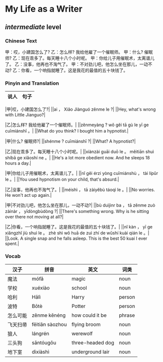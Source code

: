 # My Life as a Writer
## *intermediate* level

### Chinese Text
甲：哎，小建国怎么了?
乙：怎么样? 我给他雇了一个催眠师。
甲：什么? 催眠师?
乙：现在乖多了。每天睡十八个小时呢。
甲：你给儿子用催眠术，太离谱儿了。
乙：没事，他再也不淘气了。
甲：不对劲儿吧，他怎么坐在那儿，一动不动?
乙：你看，一个响指就睡了。这是我花的最值的五十块钱了。

### Pinyin and Translation
|说人|句子|
|----|----|

|甲|哎，小建国怎么了?|
||ai ， Xiǎo Jiànguó zěnme le ?|
||Hey, what's wrong with Little Jianguo?|

|乙|怎么样? 我给他雇了一个催眠师。|
||zěnmeyàng ? wǒ gěi tā gù le yī ge cuīmiánshī 。|
||What do you think? I bought him a hypnotist.|

|甲|什么? 催眠师?|
||shénme ? cuīmiánshī ?|
||What? A hypnotist?|

|乙|现在乖多了。每天睡十八个小时呢。|
||xiànzài guāi duō le 。 měitiān shuì shíbā ge xiǎoshí ne 。|
||He's a lot more obedient now. And he sleeps 18 hours a day.|

|甲|你给儿子用催眠术，太离谱儿了。|
||nǐ gěi érzi yòng cuīmiánshù ， tài lípǔr le 。|
||You used hypnotism on your child, that's absurd.|

|乙|没事，他再也不淘气了。|
||méishì ， tā zàiyěbù táoqì le 。|
||No worries. He won't act up again.|

|甲|不对劲儿吧，他怎么坐在那儿，一动不动?|
||bù duìjìnr ba ， tā zěnme zuò zàinàr ， yīdòngbùdòng ?|
||There's something wrong. Why is he sitting over there not moving at all?|

|乙|你看，一个响指就睡了。这是我花的最值的五十块钱了。|
||nǐ kàn ， yī ge xiǎngzhǐ jiù shuì le 。 zhè shì wǒ huā de zuì zhí de wǔshí kuài qián le 。|
||Look. A single snap and he falls asleep. This is the best 50 kuai I ever spent.|
### Vocab
|汉子|拼音|英文|词类|
|----|----|----|----|
|魔法|mófǎ|magic|noun|
|学校|xuéxiào|school|noun|
|哈利|Hālì|Harry|person|
|波特|Bōtè|Potter|person|
|怎么可能|zěnme kěnéng|how could it be|phrase|
|飞天扫帚|fēitiān sàozhou|flying broom|noun|
|狼人|lángrén|werewolf|noun|
|三头狗|sāntóugǒu|three-headed dog|noun|
|地下室|dìxiàshì|underground lair|noun|